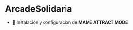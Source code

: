 # ArcadeSolidaria

- 💬 Instalación y configuración de **MAME**  **ATTRACT MODE** 
<!-- - 🌱 
- 👯 
- 🤔 
-  -->
